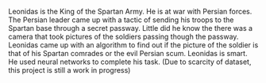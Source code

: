 Leonidas is the King of the Spartan Army. He is at war with Persian forces. The Persian leader came up with a tactic of sending his troops to the Spartan base through a secret passway. Little did he know the there was a camera that took pictures of the soldiers passing though the passway. Leonidas came up with an algorithm to find out if the picture of the soldier is that of his Spartan comrades or the evil Persian scum. Leonidas is smart. He used neural networks to complete his task.
(Due to scarcity of dataset, this project is still a work in progress)
